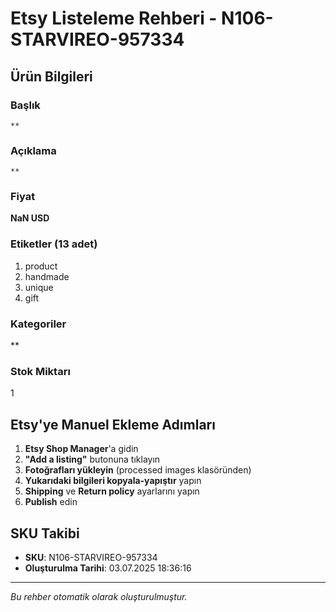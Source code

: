 # Etsy Listeleme Rehberi - N106-STARVIREO-957334

## Ürün Bilgileri

### Başlık
```
**
```

### Açıklama
```
**
```

### Fiyat
**NaN USD**

### Etiketler (13 adet)
1. product
2. handmade
3. unique
4. gift

### Kategoriler
**

### Stok Miktarı
1

## Etsy'ye Manuel Ekleme Adımları

1. **Etsy Shop Manager**'a gidin
2. **"Add a listing"** butonuna tıklayın
3. **Fotoğrafları yükleyin** (processed images klasöründen)
4. **Yukarıdaki bilgileri kopyala-yapıştır** yapın
5. **Shipping** ve **Return policy** ayarlarını yapın
6. **Publish** edin

## SKU Takibi
- **SKU**: N106-STARVIREO-957334
- **Oluşturulma Tarihi**: 03.07.2025 18:36:16

---
*Bu rehber otomatik olarak oluşturulmuştur.*
